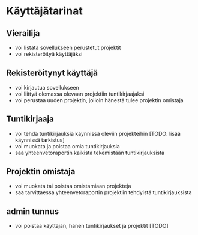 # Käyttäjätarinat

## Vierailija

- voi listata sovellukseen perustetut projektit
- voi rekisteröityä käyttäjäksi

## Rekisteröitynyt käyttäjä

- voi kirjautua sovellukseen
- voi liittyä olemassa olevaan projektiin tuntikirjaajaksi
- voi perustaa uuden projektin, jolloin hänestä tulee projektin omistaja

## Tuntikirjaaja

- voi tehdä tuntikirjauksia käynnissä oleviin projekteihin [TODO: lisää käynnissä tarkistus]
- voi muokata ja poistaa omia tuntikirjauksia
- saa yhteenvetoraportin kaikista tekemistään tuntikirjauksista

## Projektin omistaja

- voi muokata tai poistaa omistamiaan projekteja
- saa tarvittaessa yhteenvetoraportin projektiin tehdyistä tuntikirjauksista

## admin tunnus

- voi poistaa käyttäjän, hänen tuntikirjaukset ja projektit [TODO]
